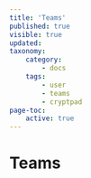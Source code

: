 ```yaml
---
title: 'Teams'
published: true
visible: true
updated:
taxonomy:
    category:
        - docs
    tags:
        - user
        - teams
        - cryptpad
page-toc:
    active: true
---
```


# Teams

